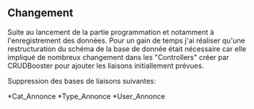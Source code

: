 ## Changement

Suite au lancement de la partie programmation et notamment à l'enregistrement des données. Pour un gain de temps j'ai réaliser qu'une restructuration du schéma de la base de donnée était nécessaire car elle impliqué de nombreux changement dans les "Controllers" créer par CRUDBooster pour ajouter les liaisons initiallement prévues.

Suppression des bases de liaisons suivantes:

*Cat_Annonce
*Type_Annonce
*User_Annonce
